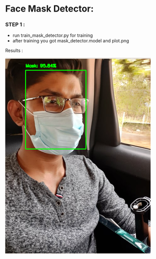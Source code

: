 # Face Mask Detector:

### STEP 1 : 
- run train_mask_detector.py for training 
- after training you got mask_detector.model and plot.png


Results :


![](results.png)
